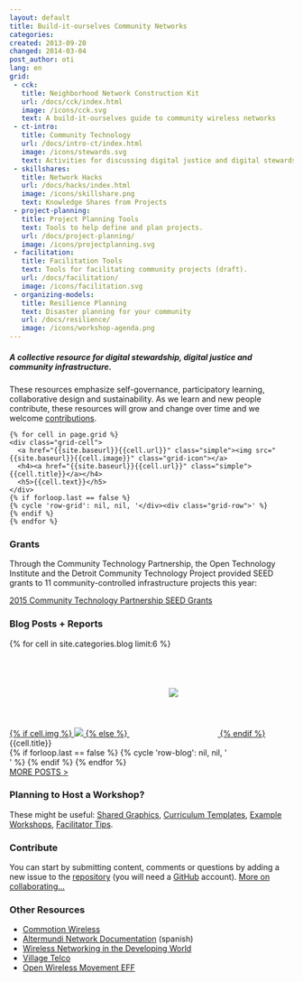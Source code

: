 ```yaml
---
layout: default
title: Build-it-ourselves Community Networks
categories:
created: 2013-09-20
changed: 2014-03-04
post_author: oti
lang: en
grid:
 - cck:
   title: Neighborhood Network Construction Kit
   url: /docs/cck/index.html
   image: /icons/cck.svg
   text: A build-it-ourselves guide to community wireless networks
 - ct-intro:
   title: Community Technology
   url: /docs/intro-ct/index.html
   image: /icons/stewards.svg
   text: Activities for discussing digital justice and digital stewardship.
 - skillshares:
   title: Network Hacks
   url: /docs/hacks/index.html
   image: /icons/skillshare.png
   text: Knowledge Shares from Projects
 - project-planning:
   title: Project Planning Tools
   text: Tools to help define and plan projects.
   url: /docs/project-planning/
   image: /icons/projectplanning.svg
 - facilitation:
   title: Facilitation Tools
   text: Tools for facilitating community projects (draft).
   url: /docs/facilitation/
   image: /icons/facilitation.svg
 - organizing-models:
   title: Resilience Planning
   text: Disaster planning for your community
   url: /docs/resilience/
   image: /icons/workshop-agenda.png
---
```


##### A collective resource for <span class="small-caps"> digital stewardship</span>, <span class="small-caps">digital justice</span> and <span class="small-caps">community infrastructure</span>.

These resources emphasize self-governance, participatory learning, collaborative design and sustainability. As we learn and new people contribute, these resources will grow and change over time and we welcome [contributions](contribute.html).


<div class="grid home-width">
  <div class="grid-row">

    {% for cell in page.grid %}
    <div class="grid-cell">
      <a href="{{site.baseurl}}{{cell.url}}" class="simple"><img src="{{site.baseurl}}{{cell.image}}" class="grid-icon"></a>
      <h4><a href="{{site.baseurl}}{{cell.url}}" class="simple">{{cell.title}}</a></h4>
      <h5>{{cell.text}}</h5>
    </div>
    {% if forloop.last == false %}
    {% cycle 'row-grid': nil, nil, '</div><div class="grid-row">' %}
    {% endif %}
    {% endfor %}

  </div>
</div>

### Grants

Through the Community Technology Partnership, the Open Technology Institute and the Detroit Community Technology Project provided SEED grants to 11 community-controlled infrastructure projects this year:

[2015 Community Technology Partnership SEED Grants](/docs/seed-grants/)


### Blog Posts + Reports

<div class="grid home-width">
  <div class="grid-row">
    {% for cell in site.categories.blog limit:6 %}
    <div class="grid-cell grid-gallery">
      <div class="figure">
	<a href="{{site.baseurl}}{{cell.url}}">
	  {% if cell.img %}
	  <img src="{{site.baseurl}}{{cell.img}}" />
	  {% else %}
	  <img src="{{site.baseurl}}/icons/map.svg" style="padding:70px;"/>
	  {% endif %}
	</a><div class="caption">{{cell.title}}</div>
      </div>
    </div>
    {% if forloop.last == false %}
    {% cycle 'row-blog': nil, nil, '</div><div class="grid-row">' %}
    {% endif %}
    {% endfor %}
  </div>
  <div class="grid-row">
    <div class="grid-cell"><a href="{{site.baseurl}}/docs/blog/">MORE POSTS > </a></div>
  </div>
</div>

### Planning to Host a Workshop?

These might be useful: [Shared Graphics](list-assets.html), [Curriculum Templates](https://docs.google.com/document/d/1iReF0YMmCvOLxC3OrnRtQqtZ8_BMF2oUnGG86lTXHgE/edit?usp=sharing), [Example Workshops](/docs/workshops/), [Facilitator Tips](/docs/facilitation).

### Contribute

You can start by submitting content, comments or questions by adding a new issue to the [repository](http://github.com/communitytechnology/communitytechnology.github.io/issues/new) (you will need a [GitHub](https://github.com) account). [More on collaborating...](contribute.html)

### Other Resources

+ [Commotion Wireless](https://commotionwireless.net/)
+ [Altermundi Network Documentation](http://docs.altermundi.net/) (spanish)
+ [Wireless Networking in the Developing World](http://wndw.net)
+ [Village Telco](http://villagetelco.org)
+ [Open Wireless Movement EFF](https://openwireless.org/)

